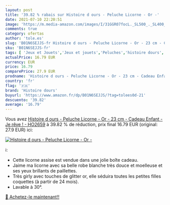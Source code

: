 ```yaml
---
layout: post
title: '39.82 % rabais sur Histoire d ours - Peluche Licorne - Or -'
date: 2021-07-10 22:20:51
image: 'https://m.media-amazon.com/images/I/31GGR07focL._SL500_._SL400_.jpg'
comments: true
category: ofertas
author: 'tole.es'
slug: 'B01N6SEJJS-fr Histoire d ours - Peluche Licorne - Or - 23 cm - Cadeau...'
sku: 'B01N6SEJJS-fr'
tags: [ 'Jeux et Jouets','Jeux et jouets','Peluches','histoire dours', ]
actualPrice: 16.79 EUR
currency: EUR
price: 16.79
comparePrice: 27.9 EUR
prodname: 'Histoire d ours - Peluche Licorne - Or - 23 cm - Cadeau Enfant - Je rêve ! - HO2659'
country: 'fr'
flag: '🇫🇷'
brand: 'Histoire dours'
buyurl: 'https://www.amazon.fr/dp/B01N6SEJJS/?tag=tolees0d-21'
descuento: '39.82'
average: '16.79'
---
```


Vous avez [Histoire d ours - Peluche Licorne - Or - 23 cm - Cadeau Enfant - Je rêve ! - HO2659](https://www.amazon.fr/dp/B01N6SEJJS/?tag=tolees0d-21)  à  39.82 % de réduction, prix final  16.79 EUR (original: 27.9 EUR) ici:

[![Histoire d ours - Peluche Licorne - Or -](https://m.media-amazon.com/images/I/31GGR07focL._SL500_._SL400_.jpg)](https://www.amazon.fr/dp/B01N6SEJJS/?tag=tolees0d-21)

ℹ️:

- Cette licorne assise est vendue dans une jolie boîte cadeau.
- Jaime ma licorne avec sa belle robe blanche très douce et moelleuse et ses yeux brillants de paillettes.
- Très girly avec touches de glitter or, elle séduira toutes les petites filles coquettes (à partir de 24 mois).
- Lavable à 30°.

[🛒 Achetez-le maintenant!!](https://www.amazon.fr/dp/B01N6SEJJS/?tag=tolees0d-21)
